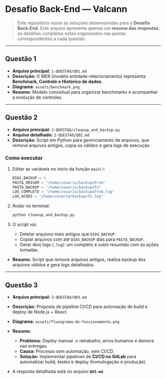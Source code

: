 # Desafio Back-End — Valcann

> Este repositório reúne as soluções desenvolvidas para o **Desafio Back-End**.
> Este arquivo apresenta apenas um **resumo das respostas**; os detalhes completos estão organizados nas pastas correspondentes a cada questão.

---

## Questão 1

* **Arquivo principal:** `1-QUESTAO/Q01.md`
* **Descrição:** O MER (modelo entidade-relacionamento) representa **Benchmark, Controle e Histórico de dados**.
* **Diagrama:** `assets/benchmark.png`
* **Resumo:** Modelo conceitual para organizar benchmarks e acompanhar a evolução de controles.

---

## Questão 2

* **Arquivo principal:** `2-QUESTAO/cleanup_and_backup.py`
* **Arquivo detalhado:** `2-QUESTAO/Q02.md`
* **Descrição:** Script em Python para gerenciamento de arquivos, que remove arquivos antigos, copia os válidos e gera logs de execução.

### Como executar

1. Editar as variáveis no início da função `main()`:

   ```python
   DIAS_BACKUP = 3
   PASTA_ORIGEM = "/home/usuario/backupsFrom"
   PASTA_BACKUP = "/home/usuario/backupsTo"
   LOG_COMPLETO = "/home/usuario/backupsFrom.log"
   LOG_ACOES = "/home/usuario/backupsTo.log"
   ```

2. Rodar no terminal:

   ```bash
   python cleanup_and_backup.py
   ```

3. O script vai:

   * Deletar arquivos mais antigos que `DIAS_BACKUP`.
   * Copiar arquivos com até `DIAS_BACKUP` dias para `PASTA_BACKUP`.
   * Gerar dois logs (`.log`): um completo e outro resumido com as ações tomadas.

* **Resumo:** Script que remove arquivos antigos, realiza backup dos arquivos válidos e gera logs detalhados.

---

## Questão 3

* **Arquivo principal:** `3-QUESTAO/Q03.md`

* **Descrição:** Proposta de pipeline CI/CD para automação de build e deploy de Node.js + React.

* **Diagrama:** `assets/fluxograma-de-funcionamento.png`

* **Resumo:**

  * **Problema:** Deploy manual → retrabalho, erros humanos e demora nas entregas.
  * **Causa:** Processo sem automação, sem CI/CD.
  * **Solução:** Implementar pipelines de **CI/CD no GitLab** para automatizar build, testes e deploy (homologação e produção).

* A resposta detalhada está no arquivo **`Q03.md`**.
